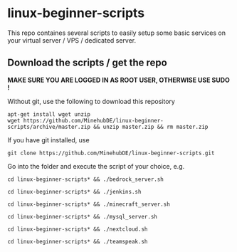 # linux-beginner-scripts

This repo containes several scripts to easily setup some basic services on your virtual server / VPS / dedicated server.

## Download the scripts / get the repo

**MAKE SURE YOU ARE LOGGED IN AS ROOT USER, OTHERWISE USE SUDO !**

Without git, use the following to download this repository 

    apt-get install wget unzip
    wget https://github.com/MinehubDE/linux-beginner-scripts/archive/master.zip && unzip master.zip && rm master.zip

If you have git installed, use 

    git clone https://github.com/MinehubDE/linux-beginner-scripts.git


Go into the folder and execute the script of your choice, e.g.

    cd linux-beginner-scripts* && ./bedrock_server.sh

    cd linux-beginner-scripts* && ./jenkins.sh

    cd linux-beginner-scripts* && ./minecraft_server.sh

    cd linux-beginner-scripts* && ./mysql_server.sh

    cd linux-beginner-scripts* && ./nextcloud.sh

    cd linux-beginner-scripts* && ./teamspeak.sh
